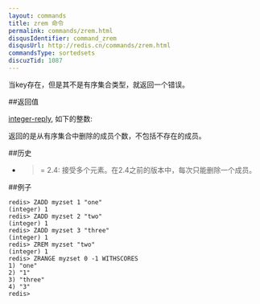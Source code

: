 ```yaml
---
layout: commands
title: zrem 命令
permalink: commands/zrem.html
disqusIdentifier: command_zrem
disqusUrl: http://redis.cn/commands/zrem.html
commandsType: sortedsets
discuzTid: 1087
---
```


当key存在，但是其不是有序集合类型，就返回一个错误。

##返回值

[integer-reply](/topics/protocol#integer-reply), 如下的整数:

返回的是从有序集合中删除的成员个数，不包括不存在的成员。

##历史



- >= 2.4: 接受多个元素。在2.4之前的版本中，每次只能删除一个成员。

##例子

	redis> ZADD myzset 1 "one"
	(integer) 1
	redis> ZADD myzset 2 "two"
	(integer) 1
	redis> ZADD myzset 3 "three"
	(integer) 1
	redis> ZREM myzset "two"
	(integer) 1
	redis> ZRANGE myzset 0 -1 WITHSCORES
	1) "one"
	2) "1"
	3) "three"
	4) "3"
	redis> 